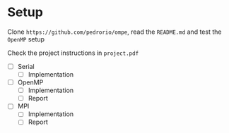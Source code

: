 # Setup
Clone `https://github.com/pedrorio/ompe`, read the `README.md` and test the `OpenMP` setup

Check the project instructions in `project.pdf`

- [ ] Serial
    - [ ] Implementation
- [ ] OpenMP
    - [ ] Implementation
    - [ ] Report
- [ ] MPI
    - [ ] Implementation
    - [ ] Report